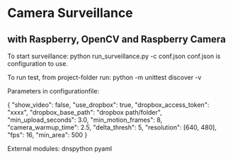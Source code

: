 # Camera Surveillance 
## with Raspberry, OpenCV and Raspberry Camera

To start surveillance: python run_surveillance.py -c conf.json
conf.json is configuration to use.

To run test, from project-folder run: python -m unittest discover -v


Parameters in configurationfile:

{
	"show_video": false,
	"use_dropbox": true,
	"dropbox_access_token": "xxxx",
	"dropbox_base_path": "dropbox path/folder",
	"min_upload_seconds": 3.0,
	"min_motion_frames": 8,
	"camera_warmup_time": 2.5,
	"delta_thresh": 5,
	"resolution": [640, 480],
	"fps": 16,
	"min_area": 500
}

External modules:
dnspython
pyaml
